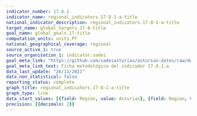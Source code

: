 ```yaml
---
indicator_number: 17.8.1
indicator_name: regional_indicators.17-8-1-a-title
national_indicator_description: regional_indicators.17-8-1-a-title
target_name: global_targets.17-8-title
goal_name: global_goals.17-title
computation_units: units.PT
national_geographical_coverage: regional
source_active_1: true
source_organisation_1: indicator.sadei
goal_meta_link: "https://github.com/sadeiasturias/asturias-datos/raw/develop/descargas/metodologia/17.8.1.a.pdf"
goal_meta_link_text: Ficha metodológica del indicador 17.8.1.a
data_last_update: "26/11/2021"
data_non_statistical: false
reporting_status: complete
graph_title: regional_indicators.17-8-1-a-title
graph_type: line
data_start_values: [{field: Region, value: Asturias}, {field: Region, value: España}]
precision: [{decimals: 2}]
---
```

